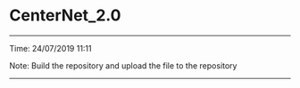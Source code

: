 # CenterNet_2.0
--------------------------------

Time: 24/07/2019 11:11

Note: Build the repository and upload the file to the repository

--------------------------------
